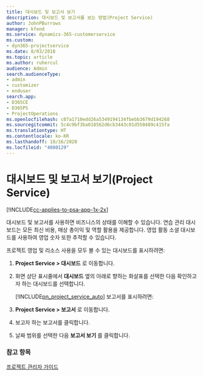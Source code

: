 ```yaml
---
title: 대시보드 및 보고서 보기
description: 대시보드 및 보고서를 보는 방법(Project Service)
author: JohnPBurrows
manager: kfend
ms.service: dynamics-365-customerservice
ms.custom:
- dyn365-projectservice
ms.date: 8/03/2018
ms.topic: article
ms.author: ruhercul
audience: Admin
search.audienceType:
- admin
- customizer
- enduser
search.app:
- D365CE
- D365PS
- ProjectOperations
ms.openlocfilehash: c07a1710edd26a5349194134fbebb3679d194268
ms.sourcegitcommit: 5c4c9bf3ba018562d6cb3443c01d550489c415fa
ms.translationtype: HT
ms.contentlocale: ko-KR
ms.lasthandoff: 10/16/2020
ms.locfileid: "4080129"
---
```

# <a name="view-dashboards-and-reports-project-service"></a>대시보드 및 보고서 보기(Project Service)

[!INCLUDE[cc-applies-to-psa-app-1x-2x](../includes/cc-applies-to-psa-app-1x-2x.md)]

대시보드 및 보고서를 사용하면 비즈니스의 상태를 이해할 수 있습니다. 연습 관리 대시보드는 모든 최신 비용, 매상 총이익 및 역할 활용을 제공합니다. 영업 활동 소셜 대시보드를 사용하여 영업 숫자 또한 추적할 수 있습니다.  
  
 프로젝트 영업 및 리소스 사용을 모두 볼 수 있는 대시보드를 표시하려면:  
  
1. **Project Service > 대시보드** 로 이동합니다.  
  
2. 화면 상단 표시줄에서 **대시보드** 옆의 아래로 향하는 화살표를 선택한 다음 확인하고자 하는 대시보드를 선택합니다.  
  
   [!INCLUDE[pn_project_service_auto](../includes/pn-project-service-auto.md)] 보고서를 표시하려면:  
  
3. **Project Service > 보고서** 로 이동합니다.  
  
4. 보고자 하는 보고서를 클릭합니다.  
  
5. 날짜 범위를 선택한 다음 **보고서 보기** 를 클릭합니다.  
  
### <a name="see-also"></a>참고 항목  
 [프로젝트 관리자 가이드](../psa/project-manager-guide.md)

